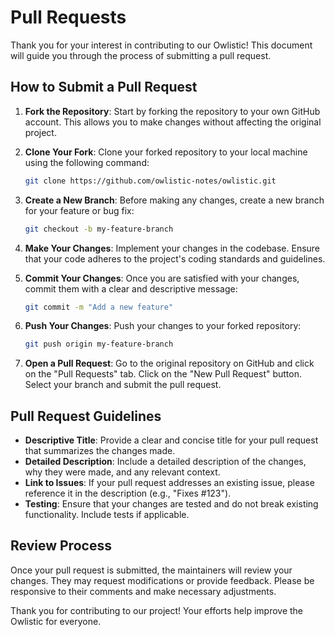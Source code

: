 # Pull Requests

Thank you for your interest in contributing to our Owlistic! This document will guide you through the process of submitting a pull request.

## How to Submit a Pull Request

1. **Fork the Repository**: Start by forking the repository to your own GitHub account. This allows you to make changes without affecting the original project.

2. **Clone Your Fork**: Clone your forked repository to your local machine using the following command:
   ```bash
   git clone https://github.com/owlistic-notes/owlistic.git
   ```

3. **Create a New Branch**: Before making any changes, create a new branch for your feature or bug fix:
   ```bash
   git checkout -b my-feature-branch
   ```

4. **Make Your Changes**: Implement your changes in the codebase. Ensure that your code adheres to the project's coding standards and guidelines.

5. **Commit Your Changes**: Once you are satisfied with your changes, commit them with a clear and descriptive message:
   ```bash
   git commit -m "Add a new feature"
   ```

6. **Push Your Changes**: Push your changes to your forked repository:
   ```bash
   git push origin my-feature-branch
   ```

7. **Open a Pull Request**: Go to the original repository on GitHub and click on the "Pull Requests" tab. Click on the "New Pull Request" button. Select your branch and submit the pull request.

## Pull Request Guidelines

- **Descriptive Title**: Provide a clear and concise title for your pull request that summarizes the changes made.
- **Detailed Description**: Include a detailed description of the changes, why they were made, and any relevant context.
- **Link to Issues**: If your pull request addresses an existing issue, please reference it in the description (e.g., "Fixes #123").
- **Testing**: Ensure that your changes are tested and do not break existing functionality. Include tests if applicable.

## Review Process

Once your pull request is submitted, the maintainers will review your changes. They may request modifications or provide feedback. Please be responsive to their comments and make necessary adjustments.

Thank you for contributing to our project! Your efforts help improve the Owlistic for everyone.